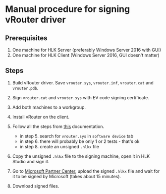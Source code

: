 # Manual procedure for signing vRouter driver

## Prerequisites

1.  One machine for HLK Server (preferably Windows Server 2016 with GUI)
1.  One machine for HLK Client (Windows Server 2016, GUI doesn't matter)

## Steps

1.  Build vRouter driver. Save `vrouter.sys`, `vrouter.inf`, `vrouter.cat` and `vrouter.pdb`.
1.  Sign `vrouter.cat` and `vrouter.sys` with EV code signing certificate.
1.  Add both machines to a workgroup.
1.  Install vRouter on the client.
1.  Follow all the steps from [this](https://docs.microsoft.com/en-us/windows-hardware/test/hlk/getstarted/step-1-install-controller-and-studio-on-the-test-server) documentation.

    - in step 5. search for `vrouter.sys` in `software device` tab
    - in step 6. there will probably be only 1 or 2 tests - that's ok
    - in step 8. create an unsigned `.hlkx` file

1.  Copy the unsigned `.hlkx` file to the signing machine, open it in HLK Studio and sign it.
1.  Go to [Microsoft Partner Center](https://partner.microsoft.com/en-us/dashboard/hardware/Search), upload the signed `.hlkx` file and wait for it to be signed by Microsoft (takes about 15 minutes).
1.  Download signed files.

